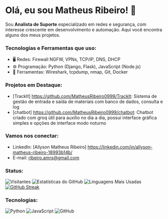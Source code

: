 # Olá, eu sou Matheus Ribeiro! 👋

Sou **Analista de Suporte** especializado em redes e segurança, com interesse crescente em desenvolvimento e automação. Aqui você encontra alguns dos meus projetos.

### Tecnologias e Ferramentas que uso:
- 🖥️ Redes: Firewall NGFW, VPNs, TCP/IP, DNS, DHCP
- ⚙️ Programação: Python (Django, Flask), JavaScript (Node.js)
- 🔧 Ferramentas: Wireshark, tcpdump, nmap, Git, Docker

### Projetos em Destaque:
- [TrackIt] https://github.com/MatheusRibeiro0999/TrackIt: Sistema de gestão de entrada e saída de materiais com banco de dados, consulta e log
- [chatbot] https://github.com/MatheusRibeiro0999/chatbot: Chatbot criado com groq útil para auxilio no dia a dia, possui interface gráfica simples e opções de interface modo noturno

### Vamos nos conectar:
- LinkedIn: [Allyson Matheus Ribeiro] https://linkedin.com/in/allyson-matheus-ribeiro-18993b14b/
- E-mail: [ribeiro.amrs@gmail.com](mailto:ribeiro.amrs@gmail.com)

### Status:
![Visitantes](https://komarev.com/ghpvc/?username=MatheusRibeiro0999&color=blue&style=flat-square)
![Estatísticas do GitHub](https://github-readme-stats.vercel.app/api?username=MatheusRibeiro0999&show_icons=true&theme=radical)
![Linguagens Mais Usadas](https://github-readme-stats.vercel.app/api/top-langs/?username=MatheusRibeiro0999&layout=compact&theme=radical)
[![GitHub Streak](https://github-readme-streak-stats.herokuapp.com/?user=MatheusRibeiro0999&theme=radical)](https://git.io/streak-stats)


### Tecnologias:
![Python](https://img.shields.io/badge/Python-3776AB?style=for-the-badge&logo=python&logoColor=white)
![JavaScript](https://img.shields.io/badge/JavaScript-F7DF1E?style=for-the-badge&logo=javascript&logoColor=black)
![GitHub](https://img.shields.io/badge/GitHub-100000?style=for-the-badge&logo=github&logoColor=white)

